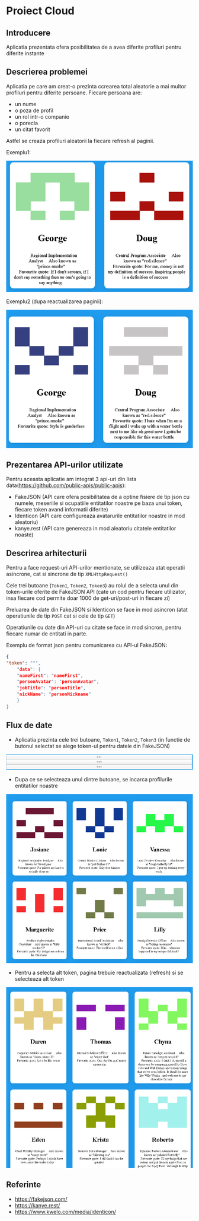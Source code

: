 
# Proiect Cloud
## Introducere
Aplicatia prezentata ofera posibilitatea de a avea diferite profiluri pentru diferite instante
## Descrierea problemei
Aplicatia pe care am creat-o prezinta ccrearea total aleatorie a mai multor profiluri pentru diferite persoane.
Fiecare persoana are:
* un nume
* o poza de profil
* un rol intr-o companie
* o porecla
* un citat favorit

Astfel se creaza profiluri aleatorii la fiecare refresh al paginii.

Exemplu1:

![img1](Img/Screenshot_1.png)

Exemplu2 (dupa reactualizarea paginii):

![img2](Img/Screenshot_2.png)
## Prezentarea API-urilor utilizate

Pentru aceasta aplicatie am integrat 3 api-uri din lista data(https://github.com/public-apis/public-apis):

* FakeJSON (API care ofera posibilitatea de a optine fisiere de tip json cu numele, meseriile si ocupatiile entitatilor noastre pe baza unui token, fiecare token avand informatii diferite)
* Identicon (API care configureaza avatarurile entitatilor noastre in mod aleatoriu)
* kanye.rest (API care genereaza in mod aleatoriu citatele entitatilor noaste)

## Descrirea arhitecturii

Pentru a face request-uri API-urilor mentionate, se utilizeaza atat operatii asincrone, cat si sincrone de tip ```XMLHttpRequest()```

Cele trei butoane (```Token1```, ```Token2```, ```Token3```) au rolul de a selecta unul din token-urile oferite de FakeJSON API (cate un cod pentru fiecare utilizator, insa fiecare cod permite doar 1000 de get-uri/post-uri in fiecare zi)

Preluarea de date din FakeJSON si Identicon se face in mod asincron (atat operatiunile de tip ```POST``` cat si cele de tip ```GET```)

Operatiunile cu date din API-uri cu citate se face in mod sincron, pentru fiecare numar de entitati in parte.

Exemplu de format json pentru comunicarea cu API-ul FakeJSON:
```json
{
"token": """,
    "data": {
	"nameFirst": "nameFirst",
	"personAvatar": "personAvatar",
	"jobTitle": "personTitle",
	"nickName": "personNickname"
	}
}
```

## Flux de date

* Aplicatia prezinta cele trei butoane, ```Token1```, ```Token2```, ```Token3``` (in functie de butonul selectat se alege token-ul pentru datele din FakeJSON)

![img3](Img/Screenshot_3.png)

* Dupa ce se selecteaza unul dintre butoane, se incarca profilurile entitatilor noastre

![img4](Img/Screenshot_4.png)

* Pentru a selecta alt token, pagina trebuie reactualizata (refresh) si se selecteaza alt token

![img5](Img/Screenshot_5.png)

## Referinte
* https://fakejson.com/
* https://kanye.rest/
* https://www.kwelo.com/media/identicon/